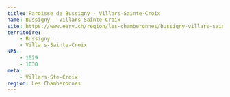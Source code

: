 ```yaml
---
title: Paroisse de Bussigny - Villars-Sainte-Croix
name: Bussigny - Villars-Sainte-Croix
site: https://www.eerv.ch/region/les-chamberonnes/bussigny-villars-sainte-croix/accueil
territoire:
    - Bussigny
    - Villars-Sainte-Croix
NPA:
    - 1029
    - 1030
meta:
    - Villars-Ste-Croix
region: Les Chamberonnes
---
```

